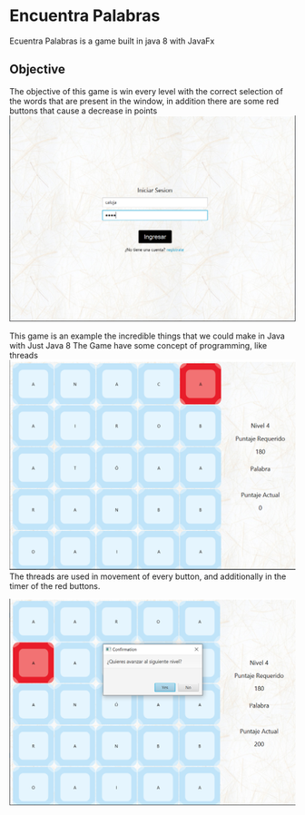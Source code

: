 # Encuentra Palabras

Ecuentra Palabras is a game built in java 8 with JavaFx
## Objective
The objective of this game is win every level with the correct selection of the words that
are present in the window, in addition there are some red buttons that cause a decrease in points
![Login](images/login.PNG)

This game is an example the incredible things that we could make in Java with Just Java 8
The Game have some concept of programming, like threads
![Login](images/game.PNG)
The threads are used in movement of every button, and additionally in the timer of the red buttons.

![Login](images/winner.PNG)
